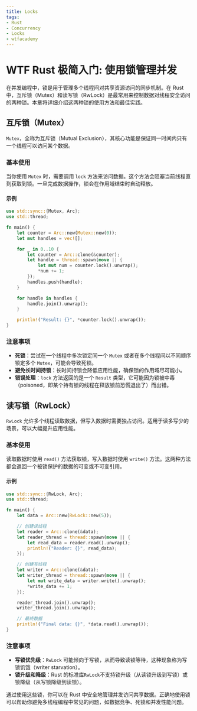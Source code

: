 ```yaml
---
title: Locks
tags:
- Rust
- Concurrency
- Locks
- wtfacademy
---
```


# WTF Rust 极简入门: 使用锁管理并发

在并发编程中，锁是用于管理多个线程间对共享资源访问的同步机制。在 Rust 中，互斥锁（Mutex）和读写锁（RwLock）是最常用来控制数据对线程安全访问的两种锁。本章将详细介绍这两种锁的使用方法和最佳实践。

## 互斥锁（Mutex）

`Mutex`，全称为互斥锁（Mutual Exclusion），其核心功能是保证同一时间内只有一个线程可以访问某个数据。

### 基本使用

当你使用 `Mutex` 时，需要调用 `lock` 方法来访问数据。这个方法会阻塞当前线程直到获取到锁。一旦完成数据操作，锁会在作用域结束时自动释放。

#### 示例

```rust
use std::sync::{Mutex, Arc};
use std::thread;

fn main() {
    let counter = Arc::new(Mutex::new(0));
    let mut handles = vec![];

    for _ in 0..10 {
        let counter = Arc::clone(&counter);
        let handle = thread::spawn(move || {
            let mut num = counter.lock().unwrap();
            *num += 1;
        });
        handles.push(handle);
    }

    for handle in handles {
        handle.join().unwrap();
    }

    println!("Result: {}", *counter.lock().unwrap());
}
```

### 注意事项

- **死锁**：尝试在一个线程中多次锁定同一个 `Mutex` 或者在多个线程间以不同顺序锁定多个 `Mutex`，可能会导致死锁。
- **避免长时间持锁**：长时间持锁会降低应用性能，确保锁的作用域尽可能小。
- **错误处理**：`lock` 方法返回的是一个 `Result` 类型，它可能因为锁被中毒（poisoned，即某个持有锁的线程在释放锁前恐慌退出了）而出错。

## 读写锁（RwLock）

`RwLock` 允许多个线程读取数据，但写入数据时需要独占访问。适用于读多写少的场景，可以大幅提升应用性能。

### 基本使用

读取数据时使用 `read()` 方法获取锁，写入数据时使用 `write()` 方法。这两种方法都会返回一个被锁保护的数据的可变或不可变引用。

#### 示例

```rust
use std::sync::{RwLock, Arc};
use std::thread;

fn main() {
    let data = Arc::new(RwLock::new(5));

    // 创建读线程
    let reader = Arc::clone(&data);
    let reader_thread = thread::spawn(move || {
        let read_data = reader.read().unwrap();
        println!("Reader: {}", read_data);
    });

    // 创建写线程
    let writer = Arc::clone(&data);
    let writer_thread = thread::spawn(move || {
        let mut write_data = writer.write().unwrap();
        *write_data += 1;
    });

    reader_thread.join().unwrap();
    writer_thread.join().unwrap();

    // 最终数据
    println!("Final data: {}", *data.read().unwrap());
}
```

### 注意事项

- **写锁优先级**：`RwLock` 可能倾向于写锁，从而导致读锁等待，这种现象称为写锁饥饿（writer starvation）。
- **锁升级和降级**：Rust 的标准库`RwLock`不支持锁升级（从读锁升级到写锁）或锁降级（从写锁降级到读锁）。

通过使用这些锁，你可以在 Rust 中安全地管理并发访问共享数据。正确地使用锁可以帮助你避免多线程编程中常见的问题，如数据竞争、死锁和并发性能问题。